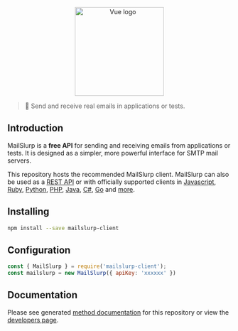 <p align="center"><a href="https://vuejs.org" target="_blank" rel="noopener noreferrer"><img width="200" src="https://www.mailslurp.com/permalink/logo.png" alt="Vue logo"></a></p>


> :incoming_envelope: Send and receive real emails in applications or tests.

##  Introduction
MailSlurp is a **free API** for sending and receiving emails from applications or tests. It is designed as a simpler, more powerful interface for SMTP mail servers. 

This repository hosts the recommended MailSlurp client. MailSlurp can also be used as a [REST API](https://docs.mailslurp.com) or with officially supported clients in [Javascript](https://github.com/mailslurp/mailslurp-client-ts-js), [Ruby](https://github.com/mailslurp/mailslurp-client-ruby), [Python](https://github.com/mailslurp/mailslurp-client-python), [PHP](https://github.com/mailslurp/mailslurp-client-php), [Java](https://github.com/mailslurp/mailslurp-client-java), [C#](https://github.com/mailslurp/mailslurp-client-csharp), [Go](https://github.com/mailslurp/mailslurp-client-go) and [more](https://www.mailslurp.com/developers).

## Installing
```bash
npm install --save mailslurp-client
```

## Configuration
```javascript
const { MailSlurp } = require('mailslurp-client');
const mailslurp = new MailSlurp({ apiKey: 'xxxxxx' })
```

## Documentation
Please see generated [method documentation](https://github.com/mailslurp/mailslurp-client-ts-js/blob/master/docs/classes/_index_.mailslurp.md) for this repository or view the [developers page](https://www.mailslurp.com/developers).
